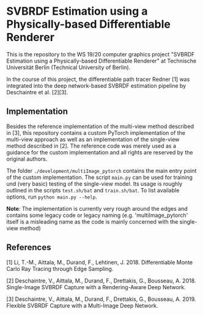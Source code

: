 # SVBRDF Estimation using a Physically-based Differentiable Renderer

This is the repository to the WS 19/20 computer graphics project "SVBRDF Estimation using a Physically-based Differentiable Renderer" at Technische Universität Berlin (Technical University of Berlin).

In the course of this project, the differentiable path tracer Redner [1] was integrated into the deep network-based SVBRDF estimation pipeline by Deschaintre et al. [2][3].

## Implementation

Besides the reference implementation of the multi-view method described in [3], this repository contains a custom PyTorch implementation of the multi-view approach as well as an implementation of the single-view method described in [2]. The reference code was merely used as a guidance for the custom implementation and all rights are reserved by the original authors.

The folder `./development/multiImage_pytorch` contains the main entry point of the custom implementation. The script `main.py` can be used for training und (very basic) testing of the single-view model. Its usage is roughly outlined in the scripts `test.sh/bat` and `train.sh/bat`. To list available options, run `python main.py --help`.

**Note**: The implementation is currently very rough around the edges and contains some legacy code or legacy naming (e.g. 'multiImage_pytorch' itself is a misleading name as the code is mainly concerned with the single-view method)

## References

[1] Li, T.-M., Aittala, M., Durand, F., Lehtinen, J. 2018. Differentiable Monte Carlo Ray Tracing through Edge Sampling.

[2] Deschaintre, V., Aittala, M., Durand, F., Drettakis, G., Bousseau, A. 2018. Single-Image SVBRDF Capture with a Rendering-Aware Deep Network.

[3] Deschaintre, V., Aittala, M., Durand, F., Drettakis, G., Bousseau, A. 2019. Flexible SVBRDF Capture with a Multi-Image Deep Network. 
